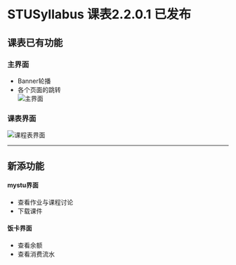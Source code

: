 # STUSyllabus  课表2.2.0.1 已发布 

## 课表已有功能  
### 主界面  
 - Banner轮播  
 - 各个页面的跳转  
![主界面](https://github.com/STUFelix/STUSyllabus/blob/master/image/%E4%B8%BB%E7%95%8C%E9%9D%A2.jpg)
### 课表界面  
![课程表界面](https://github.com/STUFelix/STUSyllabus/blob/master/image/%E8%AF%BE%E7%A8%8B%E8%A1%A8%E7%95%8C%E9%9D%A2.jpg)

  -----------------------------
## 新添功能  
#### mystu界面  
 - 查看作业与课程讨论  
 - 下载课件  
  
#### 饭卡界面  
 - 查看余额  
 - 查看消费流水  
  
  

